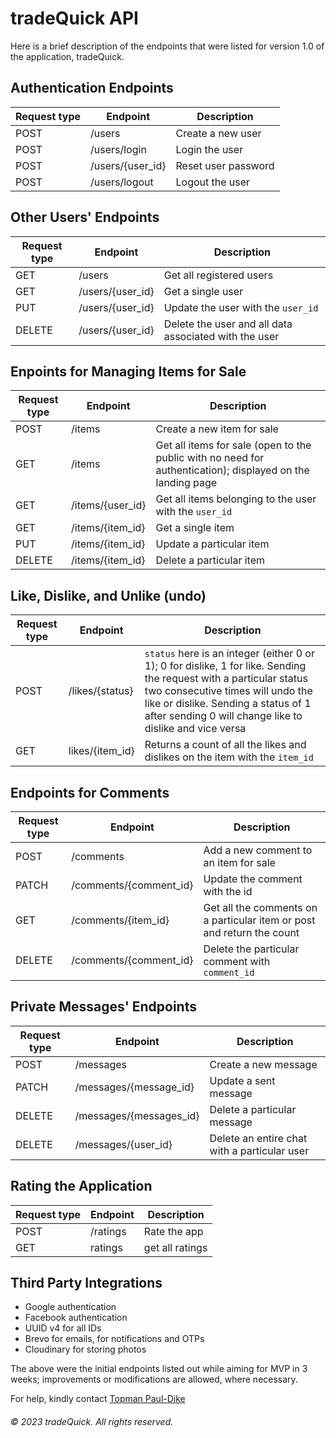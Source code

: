 # tradeQuick API
Here is a brief description of the endpoints that were listed for version 1.0 of the application, tradeQuick.

## Authentication Endpoints
| Request type | Endpoint | Description |
| ----- | ----- | ---- |
| POST | /users | Create a new user |
| POST | /users/login | Login the user |
| POST | /users/{user_id} | Reset user password |
| POST | /users/logout | Logout the user |

## Other Users' Endpoints
| Request type | Endpoint | Description |
| ----- | ----- | ---- |
| GET | /users | Get all registered users |
| GET | /users/{user_id} | Get a single user |
| PUT | /users/{user_id} | Update the user with the `user_id` |
| DELETE | /users/{user_id} | Delete the user and all data associated with the user |

## Enpoints for Managing Items for Sale
| Request type | Endpoint | Description |
| ----- | ----- | ---- |
| POST | /items | Create a new item for sale |
| GET | /items | Get all items for sale (open to the public with no need for authentication); displayed on the landing page |
| GET | /items/{user_id} | Get all items belonging to the user with the `user_id` |
| GET | /items/{item_id} | Get a single item |
| PUT | /items/{item_id} | Update a particular item |
| DELETE | /items/{item_id} | Delete a particular item |

## Like, Dislike, and Unlike (undo)
| Request type | Endpoint | Description |
| ----- | ----- | ---- |
| POST | /likes/{status} | `status` here is an integer (either 0 or 1); 0 for dislike, 1 for like. Sending the request with a particular status two consecutive times will undo the like or dislike. Sending a status of 1 after sending 0 will change like to dislike and vice versa |
| GET | likes/{item_id} | Returns a count of all the likes and dislikes on the item with the `item_id` |

## Endpoints for Comments
| Request type | Endpoint | Description |
| ----- | ----- | ---- |
| POST | /comments | Add a new comment to an item for sale |
| PATCH | /comments/{comment_id} | Update the comment with the id |
| GET | /comments/{item_id} | Get all the comments on a particular item or post and return the count |
| DELETE | /comments/{comment_id} | Delete the particular comment with `comment_id` |

## Private Messages' Endpoints
| Request type | Endpoint | Description |
| ----- | ----- | ---- |
| POST | /messages | Create a new message |
| PATCH | /messages/{message_id} | Update a sent message |
| DELETE | /messages/{messages_id} | Delete a particular message |
| DELETE | /messages/{user_id} | Delete an entire chat with a particular user |

## Rating the Application
| Request type | Endpoint | Description |
| ----- | ----- | ---- |
| POST | /ratings | Rate the app |
| GET | ratings | get all ratings |

## Third Party Integrations
- Google authentication
- Facebook authentication
- UUID v4 for all IDs
- Brevo for emails, for notifications and OTPs
- Cloudinary for storing photos

The above were the initial endpoints listed out while aiming for MVP in 3 weeks; improvements or modifications are allowed, where necessary.

For help, kindly contact [Topman Paul-Dike](https://github.com/tpauldike)

###### &copy; 2023 tradeQuick. All rights reserved.